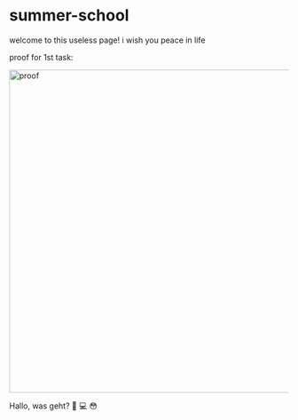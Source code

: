 # summer-school
welcome to this useless page! i wish you peace in life 

proof for 1st task: 

<img width="582" alt="proof" src="https://user-images.githubusercontent.com/40724806/124653639-37f9fe80-dea6-11eb-8724-d5a61db79789.png">









Hallo, was geht?
🤗 💻 😳
